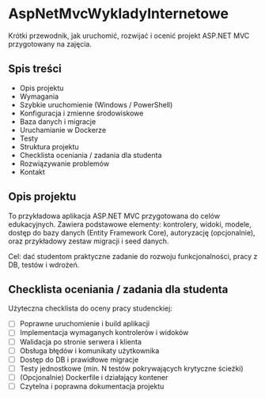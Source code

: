 # AspNetMvcWykladyInternetowe

Krótki przewodnik, jak uruchomić, rozwijać i ocenić projekt ASP.NET MVC przygotowany na zajęcia.

## Spis treści
- Opis projektu
- Wymagania
- Szybkie uruchomienie (Windows / PowerShell)
- Konfiguracja i zmienne środowiskowe
- Baza danych i migracje
- Uruchamianie w Dockerze
- Testy
- Struktura projektu
- Checklista oceniania / zadania dla studenta
- Rozwiązywanie problemów
- Kontakt

## Opis projektu
To przykładowa aplikacja ASP.NET MVC przygotowana do celów edukacyjnych. Zawiera podstawowe elementy: kontrolery, widoki, modele, dostęp do bazy danych (Entity Framework Core), autoryzację (opcjonalnie), oraz przykładowy zestaw migracji i seed danych.

Cel: dać studentom praktyczne zadanie do rozwoju funkcjonalności, pracy z DB, testów i wdrożeń.

## Checklista oceniania / zadania dla studenta
Użyteczna checklista do oceny pracy studenckiej:
- [ ] Poprawne uruchomienie i build aplikacji
- [ ] Implementacja wymaganych kontrolerów i widoków
- [ ] Walidacja po stronie serwera i klienta
- [ ] Obsługa błędów i komunikaty użytkownika
- [ ] Dostęp do DB i prawidłowe migracje
- [ ] Testy jednostkowe (min. N testów pokrywających krytyczne ścieżki)
- [ ] (Opcjonalnie) Dockerfile i działający kontener
- [ ] Czytelna i poprawna dokumentacja projektu
